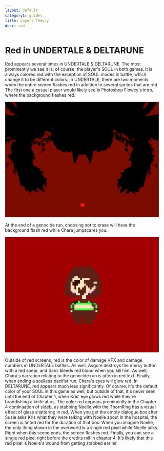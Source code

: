 ```yaml
---
layout: default
category1: guides
title: Layers Theory
desc: red
---
```

# Red in UNDERTALE & DELTARUNE
Red appears several times in UNDERTALE & DELTARUNE.
The most prominently we see it is, of course, the player's SOUL in both games. 
It is always colored red with the exception of SOUL modes in battle, which change it to be different colors.
In UNDERTALE, there are two moments when the entire screen flashes red in addition to several sprites that are red. 
The first one a casual player would likely see is Photoshop Flowey's intro, where the background flashes red. 

![Chara's jumpscare sprite on a red background](theories/deltarune/red/omegaflowey.png)

At the end of a genocide run, choosing not to erase will have the background flash red while Chara jumpscares you. 

![Chara's jumpscare sprite on a red background](theories/deltarune/red/charajumpscare.png)

Outside of red screens, red is the color of damage VFX and damage numbers in UNDERTALE battles. 
As well, Asgore destroys the mercy button with a red spear, and Sans bleeds red blood when you kill him. 
As well, Chara's narration relating to the genocide run is often in red text. 
Finally, when ending a soulless pacifist run, Chara's eyes will glow red.
In DELTARUNE, red appears much less significantly. Of course, it's the default color of your SOUL in this game as well, but outside of that, it's never seen until the end of Chapter 1, when Kris' eye glows red while they're brandishing a knife at us. 
The color red appears prominently in the Chapter 4 continuation of sideb, as stabbing Noelle with the ThornRing has a visual effect of glass shattering in red. When you get the empty dialogue box after Susie asks Kris what they were talking with Noelle about in the hospital, the screen is tinted red for the duration of that box. When you imagine Noelle, the only thing shown in the overworld is a single red pixel while Noelle talks. Right when this scene ends, the screen flashes red. Finally, you can see a single red pixel right before the credits roll in chapter 4. It's likely that this red pixel is Noelle's wound from getting stabbed earlier. 

